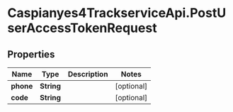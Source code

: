 # Caspianyes4TrackserviceApi.PostUserAccessTokenRequest

## Properties
Name | Type | Description | Notes
------------ | ------------- | ------------- | -------------
**phone** | **String** |  | [optional] 
**code** | **String** |  | [optional] 
